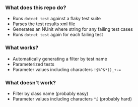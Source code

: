 ### What does this repo do?
 - Runs `dotnet test` against a flaky test suite
 - Parses the test results xml file
 - Generates an NUnit where string for any failing test cases
 - Runs `dotnet test` again for each failing test

### What works?
 - Automatically generating a filter by test name
 - Parameterized tests
 - Parameter values including characters `!$%^&*()_+-=`

### What doesn't work?
 - Filter by class name (probably easy)
 - Parameter values including characters `"£` (probably hard)
 
